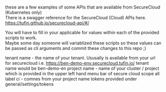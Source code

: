these are a few examples of some APIs that are available from SecureCloud (Kubernetes only)   
There is a swagger reference for the SecureCloud (Cloud) APIs here.  https://tufin.github.io/securecloud-api/#/

You will have to fill in your applicable for values within each of the provided scripts to work.  
Maybe some day someone will variablized these scripts so these values can be passed as cli arguments and commit these changes to this repo ;) 

tenant name - the name of your tenant.  Ususally is available from your url for securecloud i.e. https://ben-demo-env.securecloud.tufin.io/ tenant name would be ben-demo-en
project name - name of your cluster / project which is provided in the upper left hand menu bar of secure cloud
scope all label ci   -  comnes from your project name tokens provided under general/settings/tokens
